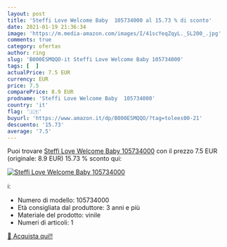 ```yaml
---
layout: post
title: 'Steffi Love Welcome Baby  105734000 al 15.73 % di sconto'
date: 2021-01-19 21:36:34
image: 'https://m.media-amazon.com/images/I/41scYeqZqyL._SL200_.jpg'
comments: true
category: ofertas
author: ring
slug: 'B000ESMQQO-it Steffi Love Welcome Baby 105734000'
tags: [  ]
actualPrice: 7.5 EUR
currency: EUR
price: 7.5
comparePrice: 8.9 EUR
prodname: 'Steffi Love Welcome Baby  105734000'
country: 'it'
flag: '🇮🇹'
buyurl: 'https://www.amazon.it/dp/B000ESMQQO/?tag=tolees00-21'
descuento: '15.73'
average: '7.5'
---
```


Puoi trovare [Steffi Love Welcome Baby  105734000](https://www.amazon.it/dp/B000ESMQQO/?tag=tolees00-21) con il prezzo 7.5 EUR (originale: 8.9 EUR) 15.73 % sconto qui:

[![Steffi Love Welcome Baby  105734000](https://m.media-amazon.com/images/I/41scYeqZqyL._SL200_.jpg)](https://www.amazon.it/dp/B000ESMQQO/?tag=tolees00-21)

ℹ️:

- Numero di modello: 105734000
- Età consigliata dal produttore: 3 anni e più
- Materiale del prodotto: vinile
- Numeri di articoli: 1

[🛒 Acquista qui!!](https://www.amazon.it/dp/B000ESMQQO/?tag=tolees00-21)
